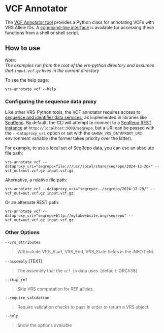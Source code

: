 # VCF Annotator

The [VCF Annotator tool](../../src/ga4gh/vrs/extras/annotator/vcf.py) provides a Python class for annotating VCFs with VRS Allele IDs. A [command-line interface](../../src/ga4gh/vrs/extras/annotator/cli.py) is available for accessing these functions from a shell or shell script.

## How to use

*Note:\
The examples run from the root of the vrs-python directory and assumes that `input.vcf.gz` lives in the current directory*

To see the help page:

```commandline
vrs-annotate vcf --help
```

### Configuring the sequence data proxy

Like other VRS-Python tools, the VCF annotator requires access to [sequence and identifier data services](https://vrs.ga4gh.org/en/stable/impl-guide/required_data.html#data-services), as implemented in libraries like [SeqRepo](https://github.com/biocommons/biocommons.seqrepo). By default, the CLI will attempt to connect to a [SeqRepo REST instance](https://github.com/biocommons/seqrepo-rest-service) at `http://localhost:5000/seqrepo`, but a URI can be passed with the `--dataproxy_uri` option or set with the `GA4GH_VRS_DATAPROXY_URI` environment variable (the former takes priority over the latter).

For example, to use a local set of SeqRepo data, you can use an absolute file path:

```commandline
vrs-annotate vcf --dataproxy_uri="seqrepo+file:///usr/local/share/seqrepo/2024-12-20/" --vcf_out=out.vcf.gz input.vcf.gz
```

Alternative, a relative file path:

```commandline
vrs-annotate vcf --dataproxy_uri="seqrepo+../seqrepo/2024-12-20/" --vcf_out=out.vcf.gz input.vcf.gz
```

Or an alternate REST path:

```commandline
vrs-annotate vcf --dataproxy_uri="seqrepo+http://mylabwebsite.org/seqrepo" --vcf_out=out.vcf.gz input.vcf.gz
```

### Other Options
`--vrs_attributes`
>Will include VRS_Start, VRS_End, VRS_State fields in the INFO field.

`--assembly` [TEXT]
>The assembly that the `vcf_in` data uses. [default: GRCh38]

`--skip_ref`
>Skip VRS computation for REF alleles.

`--require_validation`
>Require validation checks to pass in order to return a VRS object

`--help`
>Show the options available
